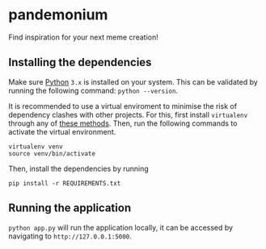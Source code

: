 # pandemonium
Find inspiration for your next meme creation!


## Installing the dependencies
Make sure [Python](https://www.python.org/downloads/) `3.x` is installed on your system. This can be validated by running the following command: `python --version`.  

It is recommended to use a virtual enviroment to minimise the risk of dependency clashes with other projects. For this, first install `virtualenv` through any of [these methods](https://virtualenv.pypa.io/en/stable/installation.html). Then, run the following commands to activate the virtual environment.  

```
virtualenv venv
source venv/bin/activate
```

Then, install the dependencies by running
```
pip install -r REQUIREMENTS.txt
```

## Running the application
```python app.py``` will run the application locally, it can be accessed by navigating to `http://127.0.0.1:5000`.